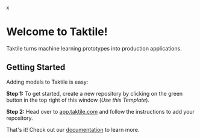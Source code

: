 x
# Welcome to Taktile!
Taktile turns machine learning prototypes into production applications. 

## Getting Started
Adding models to Taktile is easy:


**Step 1:** To get started, create a new repository by clicking on the green button in the top right of this window (*Use this Template*).


**Step 2:** Head over to [app.taktile.com](https://app.taktile.com) and follow the instructions to add your repository. 

That's it! Check out our [documentation](https://docs.taktile.com) to learn more.
